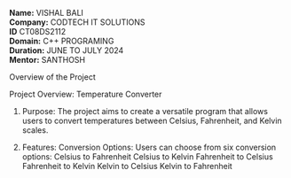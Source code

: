 **Name:** VISHAL BALI<br>
**Company:** CODTECH IT SOLUTIONS<br>
**ID** CT08DS2112<br>
**Domain:** C++ PROGRAMING<br>
**Duration:** JUNE TO JULY 2024<br>
**Mentor:** SANTHOSH<br>


Overview of the Project

Project Overview: Temperature Converter

1. Purpose:
The project aims to create a versatile program that allows users to convert temperatures between Celsius, Fahrenheit, and Kelvin scales.

3. Features:
Conversion Options: Users can choose from six conversion options:
Celsius to Fahrenheit
Celsius to Kelvin
Fahrenheit to Celsius
Fahrenheit to Kelvin
Kelvin to Celsius
Kelvin to Fahrenheit
